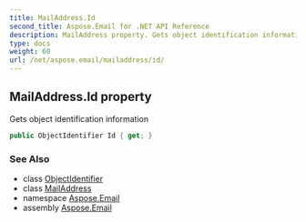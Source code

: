 ```yaml
---
title: MailAddress.Id
second_title: Aspose.Email for .NET API Reference
description: MailAddress property. Gets object identification information
type: docs
weight: 60
url: /net/aspose.email/mailaddress/id/
---
```

## MailAddress.Id property

Gets object identification information

```csharp
public ObjectIdentifier Id { get; }
```

### See Also

* class [ObjectIdentifier](../../objectidentifier/)
* class [MailAddress](../)
* namespace [Aspose.Email](../../mailaddress/)
* assembly [Aspose.Email](../../../)


